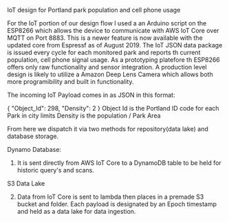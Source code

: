 IoT design for Portland park population and cell phone usage

For the IoT portion of our design flow I used a an Arduino script on the ESP8266 which allows the device to communicate with AWS IoT Core over MQTT on Port 8883.  This is a newer feature is now available with the updated core from Espressf as of August 2019.  The IoT JSON data package is issued every cycle for each monitored park and reports th current population, cell phone signal usage.  As a prototyping platefore th ESP8266 offers only raw functionality and sensor integration.  A production level design is likely to utilize a Amazon Deep Lens Camera which allows both more programibility and built in functionality.  

The incoming IoT Payload comes in as JSON in this format:

{
  "Object_Id": 298,
  "Density": 2
}
Object Id is the Portland ID code for each Park in city limits
Density is the population / Park Area


From here we dispatch it via two  methods for repository(data lake)  and database storage.

Dynamo Database:

1.  It is sent directly from AWS IoT Core to a DynamoDB table to be held for historic query's and scans.

S3 Data Lake

2.  Data from IoT Core is sent to lambda then places in a premade S3 bucket and folder. Each payload is designated by an Epoch timestamp and held as a data lake for data ingestion.



